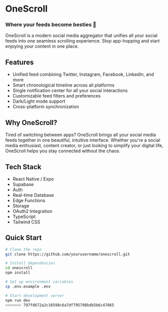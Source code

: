 
# OneScroll
### Where your feeds become besties 🤝

OneScroll is a modern social media aggregator that unifies all your social feeds into one seamless scrolling experience. Stop app-hopping and start enjoying your content in one place.

## Features
- Unified feed combining Twitter, Instagram, Facebook, LinkedIn, and more
- Smart chronological timeline across all platforms  
- Single notification center for all your social interactions
- Customizable feed filters and preferences
- Dark/Light mode support
- Cross-platform synchronization

## Why OneScroll?
Tired of switching between apps? OneScroll brings all your social media feeds together in one beautiful, intuitive interface. Whether you're a social media enthusiast, content creator, or just looking to simplify your digital life, OneScroll helps you stay connected without the chaos.

## Tech Stack
- React Native / Expo
- Supabase
 - Auth
 - Real-time Database
 - Edge Functions
 - Storage
- OAuth2 Integration
- TypeScript
- Tailwind CSS

## Quick Start

```bash
# Clone the repo
git clone https://github.com/yourusername/onescroll.git

# Install dependencies
cd onescroll
npm install

# Set up environment variables
cp .env.example .env

# Start development server
npm run dev
>>>>>>> 797fd672a2c16598c6a7df795798bdb5b6c47865

